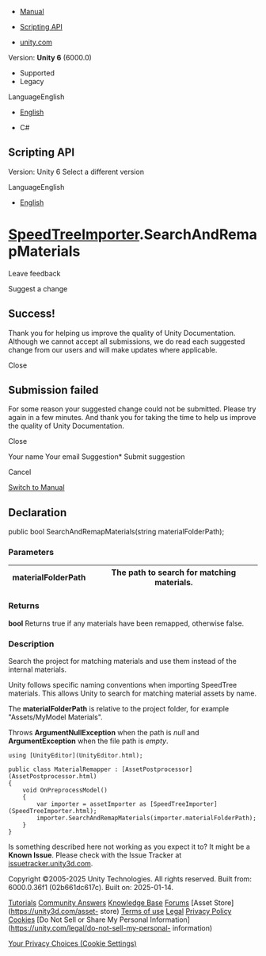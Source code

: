 [ ]()

  * [Manual](../Manual/index.html)
  * [Scripting API](../ScriptReference/index.html)

  * [unity.com](https://unity.com/)

Version: **Unity 6** (6000.0)

  * Supported
  * Legacy

LanguageEnglish

  * [English]()

  * C#

[ ](https://docs.unity3d.com)

## Scripting API

Version: Unity 6 Select a different version

LanguageEnglish

  * [English]()

#  [SpeedTreeImporter](SpeedTreeImporter.html).SearchAndRemapMaterials

Leave feedback

Suggest a change

## Success!

Thank you for helping us improve the quality of Unity Documentation. Although
we cannot accept all submissions, we do read each suggested change from our
users and will make updates where applicable.

Close

## Submission failed

For some reason your suggested change could not be submitted. Please <a>try
again</a> in a few minutes. And thank you for taking the time to help us
improve the quality of Unity Documentation.

Close

Your name Your email Suggestion* Submit suggestion

Cancel

[Switch to Manual](../Manual/class-SpeedTreeImporter.html "Go to
SpeedTreeImporter Component in the Manual")

## Declaration

public bool SearchAndRemapMaterials(string materialFolderPath);

### Parameters

materialFolderPath | The path to search for matching materials.  
---|---  
  
### Returns

**bool** Returns true if any materials have been remapped, otherwise false.

### Description

Search the project for matching materials and use them instead of the internal
materials.

Unity follows specific naming conventions when importing SpeedTree materials.
This allows Unity to search for matching material assets by name.  
  
The **materialFolderPath** is relative to the project folder, for example
"Assets/MyModel Materials".  
  
Throws **ArgumentNullException** when the path is _null_ and
**ArgumentException** when the file path is _empty_.

    
    
    using [UnityEditor](UnityEditor.html);  
      
    public class MaterialRemapper : [AssetPostprocessor](AssetPostprocessor.html)
    {
        void OnPreprocessModel()
        {
            var importer = assetImporter as [SpeedTreeImporter](SpeedTreeImporter.html);
            importer.SearchAndRemapMaterials(importer.materialFolderPath);
        }
    }
    

Is something described here not working as you expect it to? It might be a
**Known Issue**. Please check with the Issue Tracker at
[issuetracker.unity3d.com](https://issuetracker.unity3d.com).

Copyright ©2005-2025 Unity Technologies. All rights reserved. Built from:
6000.0.36f1 (02b661dc617c). Built on: 2025-01-14.

[Tutorials](https://unity3d.com/learn) [Community
Answers](https://answers.unity3d.com) [Knowledge
Base](https://support.unity3d.com/hc/en-us)
[Forums](https://forum.unity3d.com) [Asset Store](https://unity3d.com/asset-
store) [Terms of use](https://docs.unity3d.com/Manual/TermsOfUse.html)
[Legal](https://unity.com/legal) [Privacy
Policy](https://unity.com/legal/privacy-policy)
[Cookies](https://unity.com/legal/cookie-policy) [Do Not Sell or Share My
Personal Information](https://unity.com/legal/do-not-sell-my-personal-
information)

[Your Privacy Choices (Cookie Settings)](javascript:void\(0\);)

